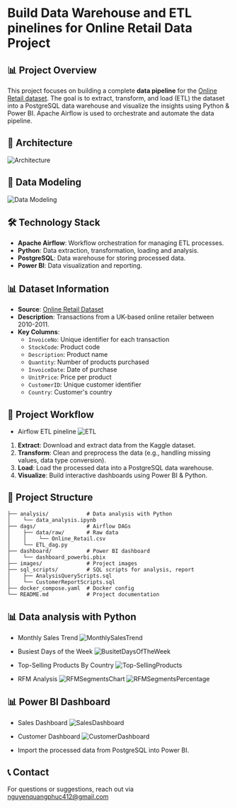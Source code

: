 # Build Data Warehouse and ETL pinelines for Online Retail Data Project

## 📊 Project Overview
This project focuses on building a complete **data pipeline** for the [Online Retail dataset](https://www.kaggle.com/datasets/tunguz/online-retail?resource=download). The goal is to extract, transform, and load (ETL) the dataset into a PostgreSQL data warehouse and visualize the insights using Python & Power BI. Apache Airflow is used to orchestrate and automate the data pipeline.

## 🔬 Architecture
![Architecture](./images/architecture.png)

## 📝 Data Modeling
![Data Modeling](./images/data_modeling.png)

## 🛠️ Technology Stack
- **Apache Airflow**: Workflow orchestration for managing ETL processes.
- **Python**: Data extraction, transformation, loading and analysis.
- **PostgreSQL**: Data warehouse for storing processed data.
- **Power BI**: Data visualization and reporting.

## 📊 Dataset Information
- **Source**: [Online Retail Dataset](https://www.kaggle.com/datasets/tunguz/online-retail?resource=download)
- **Description**: Transactions from a UK-based online retailer between 2010-2011.
- **Key Columns**:
    - `InvoiceNo`: Unique identifier for each transaction
    - `StockCode`: Product code
    - `Description`: Product name
    - `Quantity`: Number of products purchased
    - `InvoiceDate`: Date of purchase
    - `UnitPrice`: Price per product
    - `CustomerID`: Unique customer identifier
    - `Country`: Customer's country

## 📌 Project Workflow
- Airflow ETL pineline
![ETL](./images/airflow_pineline.png)
1. **Extract**: Download and extract data from the Kaggle dataset.
2. **Transform**: Clean and preprocess the data (e.g., handling missing values, data type conversion).
3. **Load**: Load the processed data into a PostgreSQL data warehouse.
4. **Visualize**: Build interactive dashboards using Power BI & Python.

## 📁 Project Structure
```
├── analysis/            # Data analysis with Python
│    └── data_analysis.ipynb
├── dags/                # Airflow DAGs
│    ├── data/raw/       # Raw data
│    │    └── Online_Retail.csv
│    └── ETL_dag.py
├── dashboard/           # Power BI dashboard
│    └── dashboard_powerbi.pbix
├── images/              # Project images
├── sql_scripts/         # SQL scripts for analysis, report
│    ├── AnalysisQueryScripts.sql
│    └── CustomerReportScripts.sql
├── docker_compose.yaml  # Docker config
└── README.md            # Project documentation
```

## 📊 Data analysis with Python
- Monthly Sales Trend
  ![MonthlySalesTrend](./images/MonthlySalesTrend.png)

- Busiest Days of the Week
  ![BusitetDaysOfTheWeek](./images/BusitetDaysOfTheWeek.png)

- Top-Selling Products By Country
  ![Top-SellingProducts](./images/Top-SellingProductsByCountry.png)

- RFM Analysis
  ![RFMSegmentsChart](./images/RFMSegments.png)
  ![RFMSegmentsPercentage](./images/RFMSegmentsPercentage.png)

## 📊 Power BI Dashboard
- Sales Dashboard
  ![SalesDashboard](./images/SalesDashboard.png)

- Customer Dashboard
  ![CustomerDashboard](./images/CustomerDashboard.png)
- Import the processed data from PostgreSQL into Power BI.

## 📞 Contact
For questions or suggestions, reach out via nguyenquangphuc412@gmail.com
